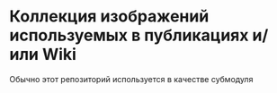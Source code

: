 # Коллекция изображений используемых в публикациях и/или Wiki

Обычно этот репозиторий используется в качестве субмодуля

